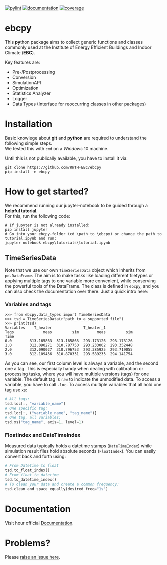 [![pylint](https://ebc.pages.rwth-aachen.de/EBC_all/github_ci/ebcpy/master/pylint/pylint.svg )](https://ebc.pages.rwth-aachen.de/EBC_all/github_ci/ebcpy/master/pylint/pylint.html)
[![documentation](https://ebc.pages.rwth-aachen.de/EBC_all/github_ci/ebcpy/master/docs/doc.svg)](https://ebc.pages.rwth-aachen.de/EBC_all/github_ci/ebcpy/master/docs/index.html)
[![coverage](https://ebc.pages.rwth-aachen.de/EBC_all/github_ci/ebcpy/master/coverage/badge.svg)](https://ebc.pages.rwth-aachen.de/EBC_all/github_ci/ebcpy/master/coverage)


# ebcpy

This **py**thon package aims to collect generic functions and classes commonly
used at the Institute of Energy Efficient Buildings and Indoor Climate (**EBC**).

Key features are:

* Pre-/Postprocessing
* Conversion
* SimulationAPI
* Optimization
* Statistics Analyzer
* Logger
* Data Types (Interface for reoccurring classes in other packages)

# Installation
Basic knowlege about **git** and **python** are required to understand the following simple steps.  
We tested this with `cmd` on a *Windows* 10 machine.

Until this is not publically available, you have to install it via:
```
git clone https://github.com/RWTH-EBC/ebcpy
pip install -e ebcpy
```

# How to get started?
We recommend running our jupyter-notebook to be guided through a **helpful tutorial**.  
For this, run the following code:
```
# If jupyter is not already installed:
pip install jupyter
# Go into your ebcpy-folder (cd \path_to_\ebcpy) or change the path to tutorial.ipynb and run:
jupyter notebook ebcpy\tutorials\tutorial.ipynb
```

## TimeSeriesData
Note that we use our own `TimeSeriesData` object which inherits from `pd.DataFrame`. The aim is to make tasks like loading different filetypes or applying multiple tags to one variable more convenient, while conserving the powerful tools of the DataFrame.
The class is defined in `ebcpy`, and you can also check the documentation over there. Just a quick intro here:

### Variables and tags
```
>>> from ebcpy.data_types import TimeSeriesData
>>> tsd = TimeSeriesData(r"path_to_a_supported_file")
>>> print(tsd)
Variables    T_heater              T_heater_1            
Tags             meas         sim        meas         sim
Time                                                     
0.0        313.165863  313.165863  293.173126  293.173126
1.0        312.090271  310.787750  293.233002  293.352448
2.0        312.090027  310.796753  293.385925  293.719055
3.0        312.109436  310.870331  293.589233  294.141754
```

As you can see, our first column level is always a variable, and the second one a tag.
This is especially handy when dealing with calibration or processing tasks, where you will have multiple
versions (tags) for one variable. The default tag is `raw` to indicate the unmodified data.
To access a variable, you have to call `.loc`. To access multiple variables that all hold one tag use `xs`:
```python
# All tags:
tsd.loc[:, "variable_name"]
# One specific tag:
tsd.loc[:, ("variable_name", "tag_name")]
# One tag, all variables:
tsd.xs("tag_name", axis=1, level=1)
```
### FloatIndex and DateTimeIndex
Measured data typically holds a datetime stamps (`DateTimeIndex`) while simulation result files hold absolute seconds (`FloatIndex`). 
You can easily convert back and forth using:
```python
# From Datetime to float
tsd.to_float_index()
# From float to datetime
tsd.to_datetime_index()
# To clean your data and create a common frequency:
tsd.clean_and_space_equally(desired_freq="1s")
```

# Documentation
Visit hour official [Documentation](https://ebc.pages.rwth-aachen.de/EBC_all/Python/ebcpy/master/docs).

# Problems?
Please [raise an issue here](https://github.com/RWTH-EBC/ebcpy).
